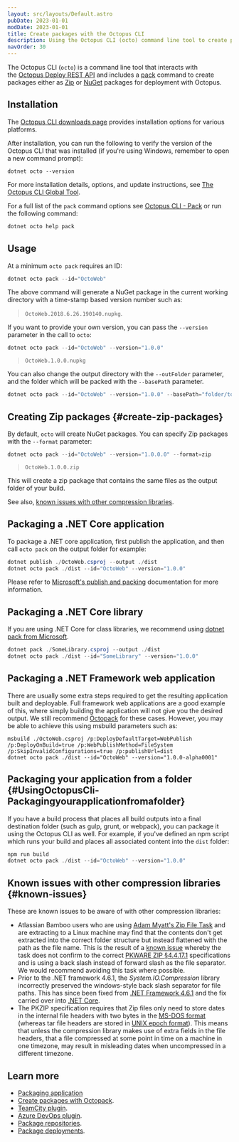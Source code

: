 ```yaml
---
layout: src/layouts/Default.astro
pubDate: 2023-01-01
modDate: 2023-01-01
title: Create packages with the Octopus CLI
description: Using the Octopus CLI (octo) command line tool to create packages for deployment.
navOrder: 30
---
```


The Octopus CLI (`octo`) is a command line tool that interacts with the [Octopus Deploy REST API](/docs/octopus-rest-api/) and includes a [pack](/docs/octopus-rest-api/octopus-cli/pack) command to create packages either as [Zip](#create-zip-packages) or [NuGet](#create-nuget-packages) packages for deployment with Octopus.

## Installation

The [Octopus CLI downloads page](https://octopus.com/downloads/octopuscli) provides installation options for various platforms.

After installation, you can run the following to verify the version of the Octopus CLI that was installed (if you're using Windows, remember to open a new command prompt):

```
dotnet octo --version
```

For more installation details, options, and update instructions, see [The Octopus CLI Global Tool](/docs/octopus-rest-api/octopus-cli).

For a full list of the `pack` command options see [Octopus CLI - Pack](/docs/octopus-rest-api/octopus-cli/pack) or run the following command:

```powershell
dotnet octo help pack
```

## Usage

At a minimum `octo pack` requires an ID:

```powershell
dotnet octo pack --id="OctoWeb"
```

The above command will generate a NuGet package in the current working directory with a time-stamp based version number such as:

> `OctoWeb.2018.6.26.190140.nupkg`.

If you want to provide your own version, you can pass the `--version` parameter in the call to `octo`:

```powershell
dotnet octo pack --id="OctoWeb" --version="1.0.0"
```

> `OctoWeb.1.0.0.nupkg`

You can also change the output directory with the `--outFolder` parameter, and the folder which will be packed with the `--basePath` parameter.

```powershell
dotnet octo pack --id="OctoWeb" --version="1.0.0" --basePath="folder/to/pack" --outFolder="destination/folder/path"
```

## Creating Zip packages {#create-zip-packages}

By default, `octo` will create NuGet packages. You can specify Zip packages with the `--format` parameter:

```powershell
dotnet octo pack --id="OctoWeb" --version="1.0.0.0" --format=zip
```

>  `OctoWeb.1.0.0.zip`

This will create a zip package that contains the same files as the output folder of your build.

See also, [known issues with other compression libraries](#known-issues).

## Packaging a .NET Core application

To package a .NET core application, first publish the application, and then call `octo pack` on the output folder for example:

```powershell
dotnet publish ./OctoWeb.csproj --output ./dist
dotnet octo pack ./dist --id="OctoWeb" --version="1.0.0"
```

Please refer to [Microsoft's publish and packing](/docs/deployments/dotnet/netcore-webapp/#DeployingASP.NETCoreWebApplications-PublishingandPackingtheWebsite) documentation for more information.

## Packaging a .NET Core library

If you are using .NET Core for class libraries, we recommend using [dotnet pack from Microsoft](https://docs.microsoft.com/en-us/dotnet/core/tools/dotnet-pack).

```powershell
dotnet pack ./SomeLibrary.csproj --output ./dist
dotnet octo pack ./dist --id="SomeLibrary" --version="1.0.0"
```

## Packaging a .NET Framework web application

There are usually some extra steps required to get the resulting application built and deployable. Full framework web applications are a good example of this, where simply building the application will not give you the desired output. We still recommend [Octopack](/docs/packaging-applications/create-packages/octopack) for these cases. However, you may be able to achieve this using msbuild parameters such as:
```
msbuild ./OctoWeb.csproj /p:DeployDefaultTarget=WebPublish /p:DeployOnBuild=true /p:WebPublishMethod=FileSystem /p:SkipInvalidConfigurations=true /p:publishUrl=dist
dotnet octo pack ./dist --id="OctoWeb" --version="1.0.0-alpha0001"
```

## Packaging your application from a folder {#UsingOctopusCli-Packagingyourapplicationfromafolder}

If you have a build process that places all build outputs into a final destination folder (such as gulp, grunt, or webpack), you can package it using the Octopus CLI as well. For example, if you've defined an npm script which runs your build and places all associated content into the `dist` folder:

```powershell
npm run build
dotnet octo pack ./dist --id="OctoWeb" --version="1.0.0"
```

## Known issues with other compression libraries {#known-issues}

These are known issues to be aware of with other compression libraries:

- Atlassian Bamboo users who are using [Adam Myatt's Zip File Task](https://bitbucket.org/adammyatt/bamboo-zip-file-tasks) and are extracting to a Linux machine may find that the contents don't get extracted into the correct folder structure but instead flattened with the path as the file name. This is the result of a [known issue](https://bitbucket.org/adammyatt/bamboo-zip-file-tasks/issues/4/change-request-use-forward-slashes-as-file) whereby the task does not confirm to the correct [PKWARE ZIP §4.4.17.1](https://help.octopus.com/t/octopus-deploy-to-linux-vm/2047 "Link outside Support: https://pkware.cachefly.net/webdocs/casestudies/APPNOTE.TXT") specifications and is using a back slash instead of forward slash as the file separator. We would recommend avoiding this task where possible.
- Prior to the .NET framework 4.6.1, the *System.IO.Compression* library incorrectly preserved the windows-style back slash separator for file paths. This has since been fixed from [.NET Framework 4.6.1](https://msdn.microsoft.com/en-us/library/mt712573) and the fix carried over into [.NET Core](https://github.com/dotnet/corefx/commit/7b9331e89a795c72709aef38898929e74c343dfb).
- The PKZIP specification requires that Zip files only need to store dates in the internal file headers with two bytes in the [MS-DOS format](https://users.cs.jmu.edu/buchhofp/forensics/formats/pkzip.html) (whereas tar file headers are stored in [UNIX epoch format](http://www.gnu.org/software/tar/manual/html_node/Standard.html)). This means that unless the compression library makes use of extra fields in the file headers, that a file compressed at some point in time on a machine in one timezone, may result in misleading dates when uncompressed in a different timezone.

## Learn more

 - [Packaging application](/docs/packaging-applications)
 - [Create packages with Octopack](/docs/packaging-applications/create-packages/octopack).
 - [TeamCity plugin](/docs/packaging-applications/build-servers/teamcity).
 - [Azure DevOps plugin](/docs/packaging-applications/build-servers/tfs-azure-devops/using-octopus-extension).
 - [Package repositories](/docs/packaging-applications).
 - [Package deployments](/docs/deployments/packages).
